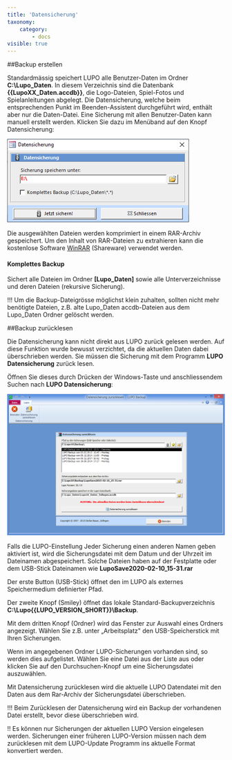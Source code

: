```yaml
---
title: 'Datensicherung'
taxonomy:
    category:
        - docs
visible: true
---
```


##Backup erstellen

Standardmässig speichert LUPO alle Benutzer-Daten im Ordner **C:\\Lupo_Daten**. In diesem Verzeichnis sind die Datenbank **{{LupoXX_Daten.accdb}}**, die Logo-Dateien, Spiel-Fotos und Spielanleitungen abgelegt. Die Datensicherung, welche beim entsprechenden Punkt im Beenden-Assistent durchgeführt wird, enthält aber nur die Daten-Datei. Eine Sicherung mit allen Benutzer-Daten kann manuell erstellt werden. Klicken Sie dazu im Menüband auf den Knopf Datensicherung:

![datensicherung](../../images/datensicherung.png)

Die ausgewählten Dateien werden komprimiert in einem RAR-Archiv gespeichert. Um den Inhalt von RAR-Dateien zu extrahieren kann die kostenlose Software [WinRAR](https://www.rarlab.com/) (Shareware) verwendet werden.

#### Komplettes Backup

Sichert alle Dateien im Ordner **[Lupo_Daten]** sowie alle Unterverzeichnisse und deren Dateien (rekursive Sicherung).

!!! Um die Backup-Dateigrösse möglichst klein zuhalten, sollten nicht mehr benötigte Dateien, z.B. alte Lupo_Daten accdb-Dateien aus dem Lupo_Daten Ordner gelöscht werden. 


##Backup zurücklesen 

Die Datensicherung kann nicht direkt aus LUPO zurück gelesen werden. Auf diese Funktion wurde bewusst verzichtet, da die aktuellen Daten dabei überschrieben werden. Sie müssen die Sicherung mit dem Programm **LUPO Datensicherung** zurück lesen.

Öffnen Sie dieses durch Drücken der Windows-Taste und anschliessendem Suchen nach **LUPO Datensicherung**:

![lupo-backup](../../images/lupo-backup.png)

Falls die LUPO-Einstellung Jeder Sicherung einen anderen Namen geben aktiviert ist, wird die Sicherungsdatei mit dem Datum und der Uhrzeit im Dateinamen abgespeichert. Solche Dateien haben auf der Festplatte oder dem USB-Stick Dateinamen wie **LupoSave2020-02-10_15-31.rar**

Der erste Button (USB-Stick) öffnet den im LUPO als externes Speichermedium definierter Pfad.

Der zweite Knopf (Smiley) öffnet das lokale Standard-Backupverzeichnis **C:\\Lupo{{LUPO_VERSION_SHORT}}\Backup**.

Mit dem dritten Knopf (Ordner) wird das Fenster zur Auswahl eines Ordners angezeigt. Wählen Sie z.B. unter „Arbeitsplatz" den USB-Speicherstick mit Ihren Sicherungen.

Wenn im angegebenen Ordner LUPO-Sicherungen vorhanden sind, so werden dies aufgelistet. Wählen Sie eine Datei aus der Liste aus oder klicken Sie auf den Durchsuchen-Knopf um eine Sicherungsdatei auszuwählen.

Mit <span class="btn-lupo">Datensicherung zurücklesen</span> wird die aktuelle LUPO Datendatei mit den Daten aus dem Rar-Archiv der Sicherungsdatei überschrieben.


!!! Beim Zurücklesen der Datensicherung wird ein Backup der vorhandenen Datei erstellt, bevor diese überschrieben wird.

!! Es können nur Sicherungen der aktuellen LUPO Version eingelesen werden. Sicherungen einer früheren LUPO-Version müssen nach dem zurücklesen mit dem LUPO-Update Programm ins aktuelle Format konvertiert werden.
